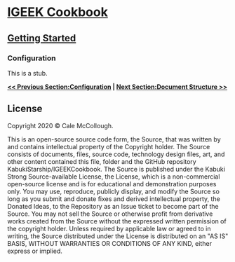 # [IGEEK Cookbook](../)

## [Getting Started](./)

### Configuration

This is a stub.

**[<< Previous Section:Configuration](./configuration) | [Next Section:Document Structure >>](../document_structure/)**

## License

Copyright 2020 © Cale McCollough.

This is an open-source source code form, the Source, that was written by and contains intellectual property of the Copyright holder. The Source consists of documents, files, source code, technology design files, art, and other content contained this file, folder and the GitHub repository KabukiStarship/IGEEKCookbook. The Source is published under the Kabuki Strong Source-available License, the License, which is a non-commercial open-source license and is for educational and demonstration purposes only. You may use, reproduce, publicly display, and modify the Source so long as you submit and donate fixes and derived intellectual property, the Donated Ideas, to the Repository as an Issue ticket to become part of the Source. You may not sell the Source or otherwise profit from derivative works created from the Source without the expressed written permission of the copyright holder. Unless required by applicable law or agreed to in writing, the Source distributed under the License is distributed on an "AS IS" BASIS, WITHOUT WARRANTIES OR CONDITIONS OF ANY KIND, either express or implied.
